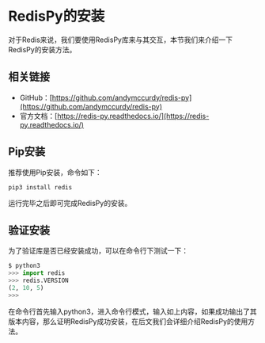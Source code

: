 # RedisPy的安装

对于Redis来说，我们要使用RedisPy库来与其交互，本节我们来介绍一下RedisPy的安装方法。

## 相关链接

* GitHub：[https://github.com/andymccurdy/redis-py](https://github.com/andymccurdy/redis-py)
* 官方文档：[https://redis-py.readthedocs.io/](https://redis-py.readthedocs.io/)

## Pip安装

推荐使用Pip安装，命令如下：

```
pip3 install redis
```

运行完毕之后即可完成RedisPy的安装。

## 验证安装


为了验证库是否已经安装成功，可以在命令行下测试一下：

```python
$ python3
>>> import redis
>>> redis.VERSION
(2, 10, 5)
>>> 
```

在命令行首先输入python3，进入命令行模式，输入如上内容，如果成功输出了其版本内容，那么证明RedisPy成功安装，在后文我们会详细介绍RedisPy的使用方法。